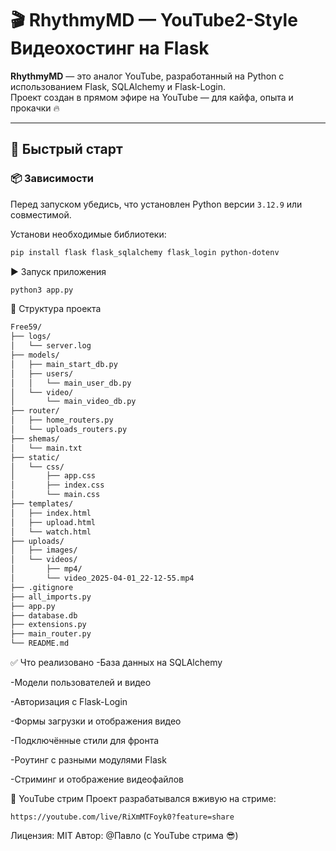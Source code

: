 # 🎬 RhythmyMD — YouTube2-Style Видеохостинг на Flask

**RhythmyMD** — это аналог YouTube, разработанный на Python с использованием Flask, SQLAlchemy и Flask-Login.  
Проект создан в прямом эфире на YouTube — для кайфа, опыта и прокачки 🔥

---

## 🚀 Быстрый старт

### 📦 Зависимости

Перед запуском убедись, что установлен Python версии `3.12.9` или совместимой.

Установи необходимые библиотеки:

```bash
pip install flask flask_sqlalchemy flask_login python-dotenv
```
▶️ Запуск приложения
```bash
python3 app.py
```

📁 Структура проекта
```markdown
Free59/
├── logs/
│   └── server.log
├── models/
│   ├── main_start_db.py
│   ├── users/
│   │   └── main_user_db.py
│   └── video/
│       └── main_video_db.py
├── router/
│   ├── home_routers.py
│   └── uploads_routers.py
├── shemas/
│   └── main.txt
├── static/
│   └── css/
│       ├── app.css
│       ├── index.css
│       └── main.css
├── templates/
│   ├── index.html
│   ├── upload.html
│   └── watch.html
├── uploads/
│   ├── images/
│   └── videos/
│       ├── mp4/
│       └── video_2025-04-01_22-12-55.mp4
├── .gitignore
├── all_imports.py
├── app.py
├── database.db
├── extensions.py
├── main_router.py
└── README.md
```

✅ Что реализовано
-База данных на SQLAlchemy

-Модели пользователей и видео

-Авторизация с Flask-Login

-Формы загрузки и отображения видео

-Подключённые стили для фронта

-Роутинг с разными модулями Flask

-Стриминг и отображение видеофайлов


🔴 YouTube стрим
Проект разрабатывался вживую на стриме:
```📺 Смотреть запись
https://youtube.com/live/RiXmMTFoyk0?feature=share
```

Лицензия: MIT
Автор: @Павло (с YouTube стрима 😎)
